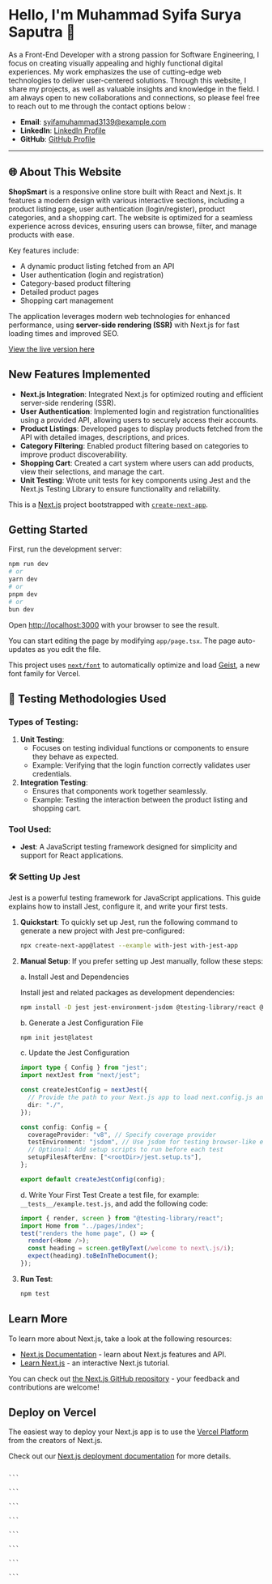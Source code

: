 # Hello, I'm Muhammad Syifa Surya Saputra 👋

As a Front-End Developer with a strong passion for Software Engineering, I focus on creating visually appealing and highly functional digital experiences. My work emphasizes the use of cutting-edge web technologies to deliver user-centered solutions. Through this website, I share my projects, as well as valuable insights and knowledge in the field. I am always open to new collaborations and connections, so please feel free to reach out to me through the contact options below :

- **Email**: syifamuhammad3139@example.com
- **LinkedIn**: [LinkedIn Profile](https://www.linkedin.com/in/muhammadsyifasuryasaputra/)
- **GitHub**: [GitHub Profile](https://github.com/Muhammadsyifasurya)

---

## 🌐 About This Website

**ShopSmart** is a responsive online store built with React and Next.js. It features a modern design with various interactive sections, including a product listing page, user authentication (login/register), product categories, and a shopping cart. The website is optimized for a seamless experience across devices, ensuring users can browse, filter, and manage products with ease.

Key features include:

- A dynamic product listing fetched from an API
- User authentication (login and registration)
- Category-based product filtering
- Detailed product pages
- Shopping cart management

The application leverages modern web technologies for enhanced performance, using **server-side rendering (SSR)** with Next.js for fast loading times and improved SEO.

[View the live version here](https://mampirshopv2.vercel.app/)

## New Features Implemented

- **Next.js Integration**: Integrated Next.js for optimized routing and efficient server-side rendering (SSR).
- **User Authentication**: Implemented login and registration functionalities using a provided API, allowing users to securely access their accounts.
- **Product Listings**: Developed pages to display products fetched from the API with detailed images, descriptions, and prices.
- **Category Filtering**: Enabled product filtering based on categories to improve product discoverability.
- **Shopping Cart**: Created a cart system where users can add products, view their selections, and manage the cart.
- **Unit Testing**: Wrote unit tests for key components using Jest and the Next.js Testing Library to ensure functionality and reliability.

This is a [Next.js](https://nextjs.org) project bootstrapped with [`create-next-app`](https://nextjs.org/docs/app/api-reference/cli/create-next-app).

## Getting Started

First, run the development server:

```bash
npm run dev
# or
yarn dev
# or
pnpm dev
# or
bun dev
```

Open [http://localhost:3000](http://localhost:3000) with your browser to see the result.

You can start editing the page by modifying `app/page.tsx`. The page auto-updates as you edit the file.

This project uses [`next/font`](https://nextjs.org/docs/app/building-your-application/optimizing/fonts) to automatically optimize and load [Geist](https://vercel.com/font), a new font family for Vercel.

## 🧪 Testing Methodologies Used

### Types of Testing:

1. **Unit Testing**:
   - Focuses on testing individual functions or components to ensure they behave as expected.
   - Example: Verifying that the login function correctly validates user credentials.
2. **Integration Testing**:
   - Ensures that components work together seamlessly.
   - Example: Testing the interaction between the product listing and shopping cart.

### Tool Used:

- **Jest**: A JavaScript testing framework designed for simplicity and support for React applications.

### 🛠️ Setting Up Jest

Jest is a powerful testing framework for JavaScript applications. This guide explains how to install Jest, configure it, and write your first tests.

1.  **Quickstart**:
    To quickly set up Jest, run the following command to generate a new project with Jest pre-configured:

    ```bash
    npx create-next-app@latest --example with-jest with-jest-app
    ```

2.  **Manual Setup**:
    If you prefer setting up Jest manually, follow these steps:

    a. Install Jest and Dependencies

    Install jest and related packages as development dependencies:

    ```bash
    npm install -D jest jest-environment-jsdom @testing-library/react @testing-library/dom @testing-library/jest-dom ts-node
    ```

    b. Generate a Jest Configuration File

    ```bash
    npm init jest@latest
    ```

    c. Update the Jest Configuration

    ```typescript
    import type { Config } from "jest";
    import nextJest from "next/jest";

    const createJestConfig = nextJest({
      // Provide the path to your Next.js app to load next.config.js and .env files
      dir: "./",
    });

    const config: Config = {
      coverageProvider: "v8", // Specify coverage provider
      testEnvironment: "jsdom", // Use jsdom for testing browser-like environments
      // Optional: Add setup scripts to run before each test
      setupFilesAfterEnv: ["<rootDir>/jest.setup.ts"],
    };

    export default createJestConfig(config);
    ```

    d. Write Your First Test
    Create a test file, for example: `__tests__/example.test.js`, and add the following code:

    ```typescript
    import { render, screen } from "@testing-library/react";
    import Home from "../pages/index";
    test("renders the home page", () => {
      render(<Home />);
      const heading = screen.getByText(/welcome to next\.js/i);
      expect(heading).toBeInTheDocument();
    });
    ```

3.  **Run Test**:

    ```bash
    npm test
    ```

## Learn More

To learn more about Next.js, take a look at the following resources:

- [Next.js Documentation](https://nextjs.org/docs) - learn about Next.js features and API.
- [Learn Next.js](https://nextjs.org/learn) - an interactive Next.js tutorial.

You can check out [the Next.js GitHub repository](https://github.com/vercel/next.js) - your feedback and contributions are welcome!

## Deploy on Vercel

The easiest way to deploy your Next.js app is to use the [Vercel Platform](https://vercel.com/new?utm_medium=default-template&filter=next.js&utm_source=create-next-app&utm_campaign=create-next-app-readme) from the creators of Next.js.

Check out our [Next.js deployment documentation](https://nextjs.org/docs/app/building-your-application/deploying) for more details.

````

```

```

```

```

```

```

```

```
````
